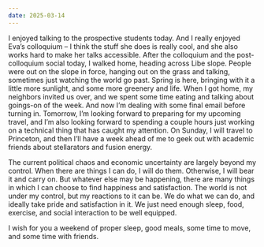 ```yaml
---
date: 2025-03-14
---
```


I enjoyed talking to the prospective students today.  And I really enjoyed
Eva’s colloquium – I think the stuff she does is really cool, and she also
works hard to make her talks accessible.  After the colloquium and the
post-colloquium social today, I walked home, heading across Libe slope.  People
were out on the slope in force, hanging out on the grass and talking, sometimes
just watching the world go past.  Spring is here, bringing with it a little
more sunlight, and some more greenery and life.  When I got home, my neighbors
invited us over, and we spent some time eating and talking about goings-on of
the week.  And now I’m dealing with some final email before turning in.
Tomorrow, I’m looking forward to preparing for my upcoming travel, and I’m also
looking forward to spending a couple hours just working on a technical thing
that has caught my attention.  On Sunday, I will travel to Princeton, and then
I’ll have a week ahead of me to geek out with academic friends about
stellarators and fusion energy.
 
The current political chaos and economic uncertainty are largely beyond my
control.  When there are things I can do, I will do them.  Otherwise, I will
bear it and carry on.  But whatever else may be happening, there are many
things in which I can choose to find happiness and satisfaction.  The world is
not under my control, but my reactions to it can be.  We do what we can do, and
ideally take pride and satisfaction in it.  We just need enough sleep, food,
exercise, and social interaction to be well equipped.
 
I wish for you a weekend of proper sleep, good meals, some time to move, and
some time with friends.
